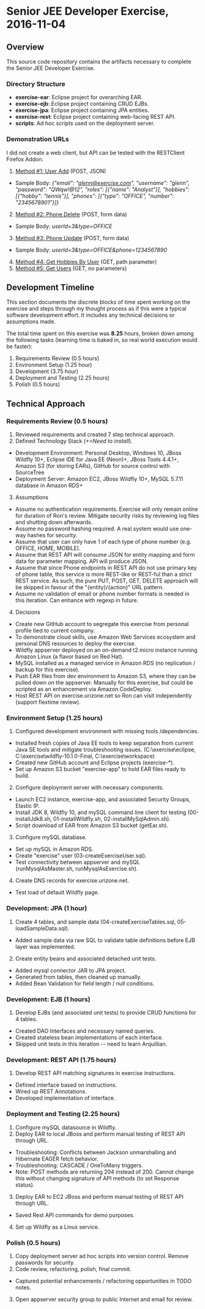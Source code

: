 # Senior JEE Developer Exercise, 2016-11-04

## Overview

This source code repository contains the artifacts necessary to complete the Senior JEE Developer Exercise.

### Directory Structure
* **exercise-ear**: Eclipse project for overarching EAR.
* **exercise-ejb**: Eclipse project containing CRUD EJBs.
* **exercise-jpa**: Eclipse project containing JPA entities.
* **exercise-rest**: Eclipse project containing web-facing REST API.
* **scripts**: Ad hoc scripts used on the deployment server.

### Demonstration URLs

I did not create a web client, but API can be tested with the RESTClient Firefox Addon.

1. [Method #1: User Add](http://exercise.urizone.net:8080/exercise-rest/api/user/add) (POST, JSON)
  * Sample Body: *{"email": "glenn@exercise.com", "username": "glenn", "password": "QWqw!@12", "roles": [{"name": "Analyst"}], "hobbies": [{"hobby": "tennis"}], "phones": [{"type": "OFFICE", "number": "2345678901"}]}*
2. [Method #2: Phone Delete](http://exercise.urizone.net:8080/exercise-rest/api/phone/delete) (POST, form data)
  * Sample Body: *userId=3&type=OFFICE*
3. [Method #3: Phone Update](http://exercise.urizone.net:8080/exercise-rest/api/phone/update) (POST, form data)
  * Sample Body: *userId=3&type=OFFICE&phone=1234567890*
4. [Method #4: Get Hobbies By User](http://exercise.urizone.net:8080/exercise-rest/api/user/1/hobbies) (GET, path parameter)
5. [Method #5: Get Users](http://exercise.urizone.net:8080/exercise-rest/api/user) (GET, no parameters)

## Development Timeline

This section documents the discrete blocks of time spent working on the exercise and steps through my thought process as if this were a typical software development effort. It includes any technical decisions or assumptions made.

The total time spent on this exercise was **8.25** hours, broken down among the following tasks (learning time is baked in, so real world execution would be faster):

1. Requirements Review (0.5 hours)
2. Environment Setup (1.25 hour)
3. Development (3.75 hour)
6. Deployment and Testing (2.25 hours)
7. Polish (0.5 hours)

## Technical Approach

### Requirements Review (0.5 hours)

1. Reviewed requirements and created 7 step technical approach.
2. Defined Technology Stack (*+=Need to install*).
  * Development Environment: Personal Desktop, Windows 10, JBoss Wildfly 10+, Eclipse IDE for Java EE (Neon)+, JBoss Tools 4.4.1+, Amazon S3 (for storing EARs), GitHub for source control with SourceTree
  * Deployment Server: Amazon EC2, JBoss Wildfly 10+, MySQL 5.7.11 database in Amazon RDS+
3. Assumptions
  * Assume no authentication requirements. Exercise will only remain online for duration of Ron's review. Mitigate security risks by reviewing log files and shutting down afterwards.
  * Assume no password hashing required. A real system would use one-way hashes for security.
  * Assume that user can only have 1 of each type of phone number (e.g. OFFICE, HOME, MOBILE).
  * Assume that REST API will consume JSON for entity mapping and form data for parameter mapping. API will produce JSON.
  * Assume that since Phone endpoints in REST API do not use primary key of phone table, this service is more REST-like or REST-ful than a strict REST service. As such, the pure PUT, POST, GET, DELETE approach will be skipped in favour of the "{entity}/{action}" URL pattern.
  * Assume no validation of email or phone number formats is needed in this iteration. Can enhance with regexp in future.
4. Decisions
  * Create new GitHub account to segregate this exercise from personal profile tied to current company.
  * To demonstrate cloud skills, use Amazon Web Services ecosystem and personal DNS resources to deploy the exercise.
  * Wildfly appserver deployed on an on-demand t2.micro instance running Amazon Linux (a flavor based on Red Hat).
  * MySQL installed as a managed service in Amazon RDS (no replication / backup for this exercise).
  * Push EAR files from dev environment to Amazon S3, where they can be pulled down on the appserver. Manually for this exercise, but could be scripted as an enhancement via Amazon CodeDeploy.
  * Host REST API on exercise.urizone.net so Ron can visit independently (support flextime review).

### Environment Setup (1.25 hours)

1. Configured development environment with missing tools /dependencies.
  * Installed fresh copies of Java EE tools to keep separation from current Java SE tools and mitigate troubleshooting issues. (C:\exercise\eclipse, C:\exercise\wildfly-10.1.0-Final, C:\exercise\workspace)
  * Created new GitHub account and Eclipse projects (exercise-*).
  * Set up Amazon S3 bucket "exercise-app" to hold EAR files ready to build.
2. Configure deployment server with necessary components.
  * Launch EC2 instance, exercise-app, and associated Security Groups, Elastic IP.
  * Install JDK 8, Wildfly 10, and mySQL command line client for testing (00-installJdk8.sh, 01-installWildfly.sh, 02-installMySqlAdmin.sh).
  * Script download of EAR from Amazon S3 bucket (getEar.sh).
3. Configure mySQL database.
  * Set up mySQL in Amazon RDS.
  * Create "exercise" user (03-createExerciseUser.sql).
  * Test connectivity between appserver and mySQL (runMysqlAsMaster.sh, runMysqlAsExercise.sh).
4. Create DNS records for exercise.urizone.net.
  * Test load of default Wildfly page.

### Development: JPA (1 hour)

1. Create 4 tables, and sample data (04-createExerciseTables.sql, 05-loadSampleData.sql).
  * Added sample data via raw SQL to validate table definitions before EJB layer was implemented.
2. Create entity beans and associated detached unit tests.
  * Added mysql connector JAR to JPA project.
  * Generated from tables, then cleaned up manually.
  * Added Bean Validation for field length / null conditions.

### Development: EJB (1 hours)

1. Develop EJBs (and associated unit tests) to provide CRUD functions for 4 tables.
  * Created DAO Interfaces and necessary named queries.
  * Created stateless bean implementations of each interface.
  * Skipped unit tests in this iteration -- need to learn Arquillian.

### Development: REST API (1.75 hours)

1. Develop REST API matching signatures in exercise instructions.
  * Defined interface based on instructions.
  * Wired up REST Annotations.
  * Developed implementation of interface.

### Deployment and Testing (2.25 hours)

1. Configure mySQL datasource in Wildfly.
2. Deploy EAR to local JBoss and perform manual testing of REST API through URL.
  * Troubleshooting: Conflicts between Jackson unmarshalling and Hibernate EAGER fetch behavior.
  * Troubleshooting: CASCADE / OneToMany triggers.
  * Note: POST methods are returning 204 instead of 200. Cannot change this without changing signature of API methods (to set Response status).
3. Deploy EAR to EC2 JBoss and perform manual testing of REST API through URL.
  * Saved Rest API commands for demo purposes.
4. Set up Wildfly as a Linux service.

### Polish (0.5 hours)

1. Copy deployment server ad hoc scripts into version control. Remove passwords for security.
2. Code review, refactoring, polish, final commit.
  * Captured potential enhancements / refactoring opportunities in TODO notes.
3. Open appserver security group to public Internet and email for review.
